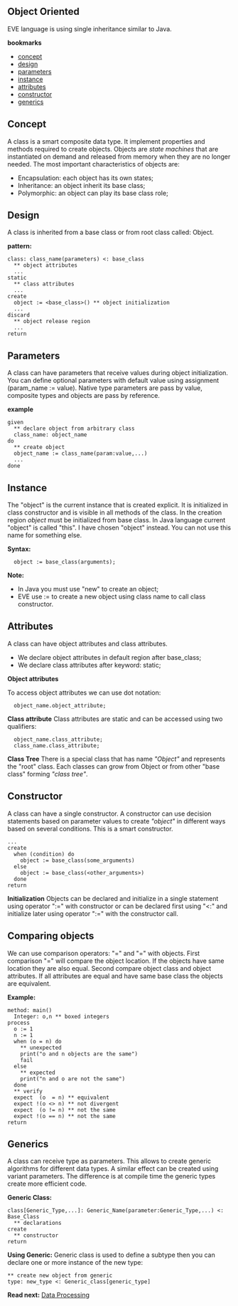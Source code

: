 ## Object Oriented

EVE language is using single inheritance similar to Java.

**bookmarks**

* [concept](#concept)
* [design](#design)
* [parameters](#parameters)
* [instance](#instance)
* [attributes](#attributes)
* [constructor](#constructor)
* [generics](#generics)
 
## Concept

A class is a smart composite data type. It implement properties and methods required to create objects. Objects are _state machines_ that are instantiated on demand and released from memory when they are no longer needed. The most important characteristics of objects are:

* Encapsulation: each object has its own states;
* Inheritance: an object inherit its base class;
* Polymorphic: an object can play its base class role;

## Design
A class is inherited from a base class or from root class called: Object.

**pattern:**
```
class: class_name(parameters) <: base_class
  ** object attributes
  ...
static
  ** class attributes  
  ...
create
  object := <base_class>() ** object initialization  
  ... 
discard
  ** object release region
  ...
return
```

## Parameters 
A class can have parameters that receive values during object initialization. You can define optional parameters with default value using assignment (param_name := value). Native type parameters are pass by value, composite types and objects are pass by reference.

**example**
```
given
  ** declare object from arbitrary class
  class_name: object_name
do
  ** create object 
  object_name := class_name(param:value,...)
  ...
done
```

## Instance
The "object" is the current instance that is created explicit.  It is initialized in class constructor and is visible in all methods of the class. In the creation region _object_ must be initialized from base class. In Java language current "object" is called "this". I have chosen "object" instead. You can not use this name for something else.

**Syntax:**
```
  object := base_class(arguments);
```

**Note:** 
* In Java you must use "new" to create an object;
* EVE use := to create a new object using class name to call class constructor.

## Attributes

A class can have object attributes and class attributes.

* We declare object attributes in default region after base_class;
* We declare class attributes after keyword: static;

**Object attributes**

To access object attributes we can use dot notation:

```
  object_name.object_attribute;
```

**Class attribute**
Class attributes are static and can be accessed using two qualifiers:

```
  object_name.class_attribute;
  class_name.class_attribute;
```

**Class Tree**
There is a special class that has name _"Object"_ and represents the "root" class. Each classes can grow from Object or from other "base class" forming _"class tree"_.

## Constructor
A class can have a single constructor. A constructor can use decision statements based on parameter values to create _"object"_ in different ways based on several conditions. This is a smart constructor.

```
...
create
  when (condition) do
    object := base_class(some_arguments)
  else
    object := base_class(<other_arguments>)
  done
return
```

**Initialization**
Objects can be declared and initialize in a single statement using operator ":=" with constructor or can be declared first using "<:" and initialize later using operator ":=" with the constructor call. 

## Comparing objects
We can use comparison operators: "=" and "=" with objects. First comparison "=" will compare the object location. If the objects have same location they are also equal. Second compare object class and object attributes. If all attributes are equal and have same base class the objects are equivalent.

**Example:**
```
method: main()
  Integer: o,n ** boxed integers
process  
  o := 1
  n := 1 
  when (o = n) do
    ** unexpected
    print("o and n objects are the same") 
    fail
  else
    ** expected
    print("n and o are not the same") 
  done
  ** verify
  expect  (o  = n) ** equivalent  
  expect !(o <> n) ** not divergent
  expect  (o != n) ** not the same
  expect !(o == n) ** not the same 
return
```

## Generics

A class can receive type as parameters. This allows to create generic algorithms for different data types. A similar effect can be created using variant parameters. The difference is at compile time the generic types create more efficient code.

**Generic Class:**
```
class[Generic_Type,...]: Generic_Name(parameter:Generic_Type,...) <: Base_Class
  ** declarations
create
  ** constructor
return
```

**Using Generic:**
Generic class is used to define a subtype then you can declare one or more instance of the new type:

```
** create new object from generic
type: new_type <: Generic_class[generic_type]

```

**Read next:** [Data Processing](processing.md)